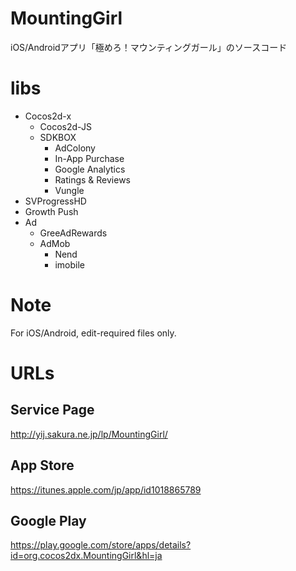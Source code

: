 # MountingGirl
iOS/Androidアプリ「極めろ！マウンティングガール」のソースコード

# libs

- Cocos2d-x
    - Cocos2d-JS
    - SDKBOX
        - AdColony
        - In-App Purchase
        - Google Analytics
        - Ratings & Reviews
        - Vungle
- SVProgressHD
- Growth Push
- Ad
	- GreeAdRewards
	- AdMob
		- Nend
		- imobile

# Note

For iOS/Android, edit-required files only.

# URLs

## Service Page
http://yij.sakura.ne.jp/lp/MountingGirl/

## App Store
https://itunes.apple.com/jp/app/id1018865789

## Google Play
https://play.google.com/store/apps/details?id=org.cocos2dx.MountingGirl&hl=ja

